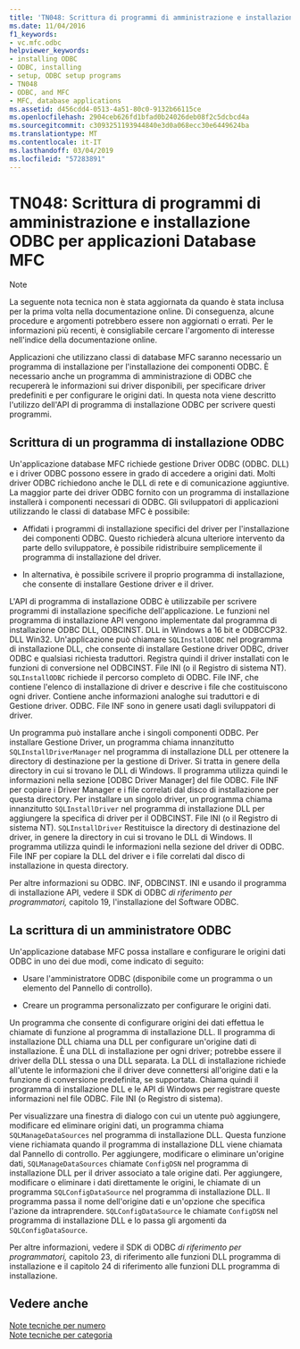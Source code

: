 ```yaml
---
title: 'TN048: Scrittura di programmi di amministrazione e installazione ODBC per applicazioni Database MFC'
ms.date: 11/04/2016
f1_keywords:
- vc.mfc.odbc
helpviewer_keywords:
- installing ODBC
- ODBC, installing
- setup, ODBC setup programs
- TN048
- ODBC, and MFC
- MFC, database applications
ms.assetid: d456cdd4-0513-4a51-80c0-9132b66115ce
ms.openlocfilehash: 2904ceb626fd1bfad0b24026deb08f2c5dcbcd4a
ms.sourcegitcommit: c3093251193944840e3d0a068ecc30e6449624ba
ms.translationtype: MT
ms.contentlocale: it-IT
ms.lasthandoff: 03/04/2019
ms.locfileid: "57283891"
---
```

# <a name="tn048-writing-odbc-setup-and-administration-programs-for-mfc-database-applications"></a>TN048: Scrittura di programmi di amministrazione e installazione ODBC per applicazioni Database MFC

> [!NOTE]
>  La seguente nota tecnica non è stata aggiornata da quando è stata inclusa per la prima volta nella documentazione online. Di conseguenza, alcune procedure e argomenti potrebbero essere non aggiornati o errati. Per le informazioni più recenti, è consigliabile cercare l'argomento di interesse nell'indice della documentazione online.

Applicazioni che utilizzano classi di database MFC saranno necessario un programma di installazione per l'installazione dei componenti ODBC. È necessario anche un programma di amministrazione di ODBC che recupererà le informazioni sui driver disponibili, per specificare driver predefiniti e per configurare le origini dati. In questa nota viene descritto l'utilizzo dell'API di programma di installazione ODBC per scrivere questi programmi.

##  <a name="_mfcnotes_writing_an_odbc_setup_program"></a> Scrittura di un programma di installazione ODBC

Un'applicazione database MFC richiede gestione Driver ODBC (ODBC. DLL) e i driver ODBC possono essere in grado di accedere a origini dati. Molti driver ODBC richiedono anche le DLL di rete e di comunicazione aggiuntive. La maggior parte dei driver ODBC fornito con un programma di installazione installerà i componenti necessari di ODBC. Gli sviluppatori di applicazioni utilizzando le classi di database MFC è possibile:

- Affidati i programmi di installazione specifici del driver per l'installazione dei componenti ODBC. Questo richiederà alcuna ulteriore intervento da parte dello sviluppatore, è possibile ridistribuire semplicemente il programma di installazione del driver.

- In alternativa, è possibile scrivere il proprio programma di installazione, che consente di installare Gestione driver e il driver.

L'API di programma di installazione ODBC è utilizzabile per scrivere programmi di installazione specifiche dell'applicazione. Le funzioni nel programma di installazione API vengono implementate dal programma di installazione ODBC DLL, ODBCINST. DLL in Windows a 16 bit e ODBCCP32. DLL Win32. Un'applicazione può chiamare `SQLInstallODBC` nel programma di installazione DLL, che consente di installare Gestione driver ODBC, driver ODBC e qualsiasi richiesta traduttori. Registra quindi il driver installati con le funzioni di conversione nel ODBCINST. File INI (o il Registro di sistema NT). `SQLInstallODBC` richiede il percorso completo di ODBC. File INF, che contiene l'elenco di installazione di driver e descrive i file che costituiscono ogni driver. Contiene anche informazioni analoghe sui traduttori e di Gestione driver. ODBC. File INF sono in genere usati dagli sviluppatori di driver.

Un programma può installare anche i singoli componenti ODBC. Per installare Gestione Driver, un programma chiama innanzitutto `SQLInstallDriverManager` nel programma di installazione DLL per ottenere la directory di destinazione per la gestione di Driver. Si tratta in genere della directory in cui si trovano le DLL di Windows. Il programma utilizza quindi le informazioni nella sezione [ODBC Driver Manager] del file ODBC. File INF per copiare i Driver Manager e i file correlati dal disco di installazione per questa directory. Per installare un singolo driver, un programma chiama innanzitutto `SQLInstallDriver` nel programma di installazione DLL per aggiungere la specifica di driver per il ODBCINST. File INI (o il Registro di sistema NT). `SQLInstallDriver` Restituisce la directory di destinazione del driver, in genere la directory in cui si trovano le DLL di Windows. Il programma utilizza quindi le informazioni nella sezione del driver di ODBC. File INF per copiare la DLL del driver e i file correlati dal disco di installazione in questa directory.

Per altre informazioni su ODBC. INF, ODBCINST. INI e usando il programma di installazione API, vedere il SDK di ODBC *di riferimento per programmatori,* capitolo 19, l'installazione del Software ODBC.

##  <a name="_mfcnotes_writing_an_odbc_administrator"></a> La scrittura di un amministratore ODBC

Un'applicazione database MFC possa installare e configurare le origini dati ODBC in uno dei due modi, come indicato di seguito:

- Usare l'amministratore ODBC (disponibile come un programma o un elemento del Pannello di controllo).

- Creare un programma personalizzato per configurare le origini dati.

Un programma che consente di configurare origini dei dati effettua le chiamate di funzione al programma di installazione DLL. Il programma di installazione DLL chiama una DLL per configurare un'origine dati di installazione. È una DLL di installazione per ogni driver; potrebbe essere il driver della DLL stessa o una DLL separata. La DLL di installazione richiede all'utente le informazioni che il driver deve connettersi all'origine dati e la funzione di conversione predefinita, se supportata. Chiama quindi il programma di installazione DLL e le API di Windows per registrare queste informazioni nel file ODBC. File INI (o Registro di sistema).

Per visualizzare una finestra di dialogo con cui un utente può aggiungere, modificare ed eliminare origini dati, un programma chiama `SQLManageDataSources` nel programma di installazione DLL. Questa funzione viene richiamata quando il programma di installazione DLL viene chiamata dal Pannello di controllo. Per aggiungere, modificare o eliminare un'origine dati, `SQLManageDataSources` chiamate `ConfigDSN` nel programma di installazione DLL per il driver associato a tale origine dati. Per aggiungere, modificare o eliminare i dati direttamente le origini, le chiamate di un programma `SQLConfigDataSource` nel programma di installazione DLL. Il programma passa il nome dell'origine dati e un'opzione che specifica l'azione da intraprendere. `SQLConfigDataSource` le chiamate `ConfigDSN` nel programma di installazione DLL e lo passa gli argomenti da `SQLConfigDataSource`.

Per altre informazioni, vedere il SDK di ODBC *di riferimento per programmatori,* capitolo 23, di riferimento alle funzioni DLL programma di installazione e il capitolo 24 di riferimento alle funzioni DLL programma di installazione.

## <a name="see-also"></a>Vedere anche

[Note tecniche per numero](../mfc/technical-notes-by-number.md)<br/>
[Note tecniche per categoria](../mfc/technical-notes-by-category.md)
